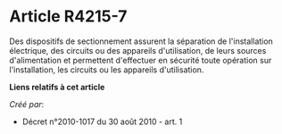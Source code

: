 # Article R4215-7

Des dispositifs de sectionnement assurent la séparation de l'installation électrique, des circuits ou des appareils
d'utilisation, de leurs sources d'alimentation et permettent d'effectuer en sécurité toute opération sur l'installation, les
circuits ou les appareils d'utilisation.

**Liens relatifs à cet article**

_Créé par_:

  - Décret n°2010-1017 du 30 août 2010 - art. 1
